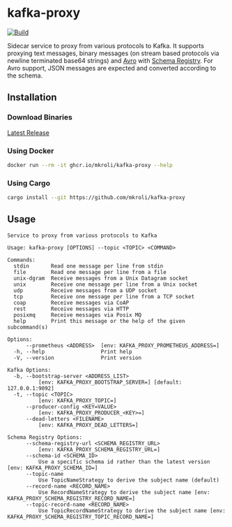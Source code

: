 # kafka-proxy

[![Build](https://github.com/mkroli/kafka-proxy/actions/workflows/build.yml/badge.svg)](https://github.com/mkroli/kafka-proxy/actions/workflows/build.yml)

Sidecar service to proxy from various protocols to Kafka.
It supports proxying text messages, binary messages (on stream based protocols via newline terminated base64 strings) and [Avro](https://avro.apache.org/) with [Schema Registry](https://docs.confluent.io/platform/current/schema-registry/index.html).
For Avro support, JSON messages are expected and converted according to the schema.

## Installation

### Download Binaries
[Latest Release](https://github.com/mkroli/kafka-proxy/releases/latest)

### Using Docker
```bash
docker run --rm -it ghcr.io/mkroli/kafka-proxy --help
```

### Using Cargo
```bash
cargo install --git https://github.com/mkroli/kafka-proxy
```

## Usage
```
Service to proxy from various protocols to Kafka

Usage: kafka-proxy [OPTIONS] --topic <TOPIC> <COMMAND>

Commands:
  stdin       Read one message per line from stdin
  file        Read one message per line from a file
  unix-dgram  Receive messages from a Unix Datagram socket
  unix        Receive one message per line from a Unix socket
  udp         Receive messages from a UDP socket
  tcp         Receive one message per line from a TCP socket
  coap        Receive messages via CoAP
  rest        Receive messages via HTTP
  posixmq     Receive messages via Posix MQ
  help        Print this message or the help of the given subcommand(s)

Options:
      --prometheus <ADDRESS>  [env: KAFKA_PROXY_PROMETHEUS_ADDRESS=]
  -h, --help                  Print help
  -V, --version               Print version

Kafka Options:
  -b, --bootstrap-server <ADDRESS_LIST>
          [env: KAFKA_PROXY_BOOTSTRAP_SERVER=] [default: 127.0.0.1:9092]
  -t, --topic <TOPIC>
          [env: KAFKA_PROXY_TOPIC=]
      --producer-config <KEY=VALUE>
          [env: KAFKA_PROXY_PRODUCER_<KEY>=]
      --dead-letters <FILENAME>
          [env: KAFKA_PROXY_DEAD_LETTERS=]

Schema Registry Options:
      --schema-registry-url <SCHEMA_REGISTRY_URL>
          [env: KAFKA_PROXY_SCHEMA_REGISTRY_URL=]
      --schema-id <SCHEMA_ID>
          Use a specific schema id rather than the latest version [env: KAFKA_PROXY_SCHEMA_ID=]
      --topic-name
          Use TopicNameStrategy to derive the subject name (default)
      --record-name <RECORD_NAME>
          Use RecordNameStrategy to derive the subject name [env: KAFKA_PROXY_SCHEMA_REGISTRY_RECORD_NAME=]
      --topic-record-name <RECORD_NAME>
          Use TopicRecordNameStrategy to derive the subject name [env: KAFKA_PROXY_SCHEMA_REGISTRY_TOPIC_RECORD_NAME=]
```
